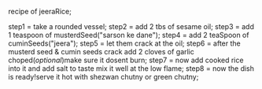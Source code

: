 recipe of jeeraRice;

step1 = take a rounded vessel;
step2 = add 2 tbs of sesame oil;
step3 = add 1 teaspoon of musterdSeed("sarson ke dane");
step4 = add 2 teaSpoon of cuminSeeds("jeera");
step5 = let them crack at the oil;
step6 = after the musterd seed & cumin seeds crack add 2 cloves of garlic choped(*optional*)make sure it dosent burn;
step7 = now add cooked rice into it and add salt to taste  mix it well at the low flame;
step8 = now the dish is ready!serve it hot with shezwan chutny or green chutny;
